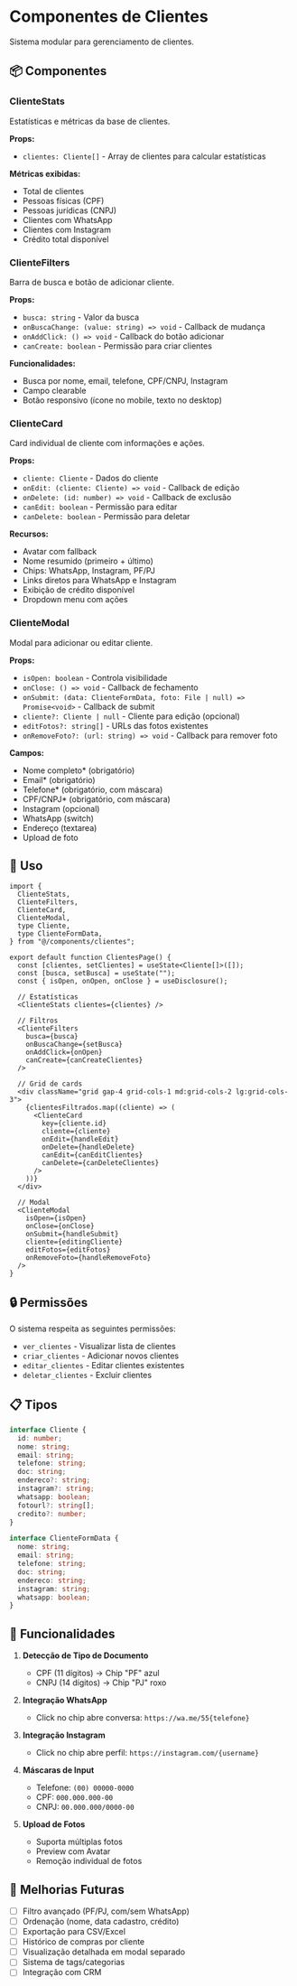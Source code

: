 # Componentes de Clientes

Sistema modular para gerenciamento de clientes.

## 📦 Componentes

### ClienteStats

Estatísticas e métricas da base de clientes.

**Props:**

- `clientes: Cliente[]` - Array de clientes para calcular estatísticas

**Métricas exibidas:**

- Total de clientes
- Pessoas físicas (CPF)
- Pessoas jurídicas (CNPJ)
- Clientes com WhatsApp
- Clientes com Instagram
- Crédito total disponível

### ClienteFilters

Barra de busca e botão de adicionar cliente.

**Props:**

- `busca: string` - Valor da busca
- `onBuscaChange: (value: string) => void` - Callback de mudança
- `onAddClick: () => void` - Callback do botão adicionar
- `canCreate: boolean` - Permissão para criar clientes

**Funcionalidades:**

- Busca por nome, email, telefone, CPF/CNPJ, Instagram
- Campo clearable
- Botão responsivo (ícone no mobile, texto no desktop)

### ClienteCard

Card individual de cliente com informações e ações.

**Props:**

- `cliente: Cliente` - Dados do cliente
- `onEdit: (cliente: Cliente) => void` - Callback de edição
- `onDelete: (id: number) => void` - Callback de exclusão
- `canEdit: boolean` - Permissão para editar
- `canDelete: boolean` - Permissão para deletar

**Recursos:**

- Avatar com fallback
- Nome resumido (primeiro + último)
- Chips: WhatsApp, Instagram, PF/PJ
- Links diretos para WhatsApp e Instagram
- Exibição de crédito disponível
- Dropdown menu com ações

### ClienteModal

Modal para adicionar ou editar cliente.

**Props:**

- `isOpen: boolean` - Controla visibilidade
- `onClose: () => void` - Callback de fechamento
- `onSubmit: (data: ClienteFormData, foto: File | null) => Promise<void>` - Callback de submit
- `cliente?: Cliente | null` - Cliente para edição (opcional)
- `editFotos?: string[]` - URLs das fotos existentes
- `onRemoveFoto?: (url: string) => void` - Callback para remover foto

**Campos:**

- Nome completo\* (obrigatório)
- Email\* (obrigatório)
- Telefone\* (obrigatório, com máscara)
- CPF/CNPJ\* (obrigatório, com máscara)
- Instagram (opcional)
- WhatsApp (switch)
- Endereço (textarea)
- Upload de foto

## 🎯 Uso

```tsx
import {
  ClienteStats,
  ClienteFilters,
  ClienteCard,
  ClienteModal,
  type Cliente,
  type ClienteFormData,
} from "@/components/clientes";

export default function ClientesPage() {
  const [clientes, setClientes] = useState<Cliente[]>([]);
  const [busca, setBusca] = useState("");
  const { isOpen, onOpen, onClose } = useDisclosure();

  // Estatísticas
  <ClienteStats clientes={clientes} />

  // Filtros
  <ClienteFilters
    busca={busca}
    onBuscaChange={setBusca}
    onAddClick={onOpen}
    canCreate={canCreateClientes}
  />

  // Grid de cards
  <div className="grid gap-4 grid-cols-1 md:grid-cols-2 lg:grid-cols-3">
    {clientesFiltrados.map((cliente) => (
      <ClienteCard
        key={cliente.id}
        cliente={cliente}
        onEdit={handleEdit}
        onDelete={handleDelete}
        canEdit={canEditClientes}
        canDelete={canDeleteClientes}
      />
    ))}
  </div>

  // Modal
  <ClienteModal
    isOpen={isOpen}
    onClose={onClose}
    onSubmit={handleSubmit}
    cliente={editingCliente}
    editFotos={editFotos}
    onRemoveFoto={handleRemoveFoto}
  />
}
```

## 🔒 Permissões

O sistema respeita as seguintes permissões:

- `ver_clientes` - Visualizar lista de clientes
- `criar_clientes` - Adicionar novos clientes
- `editar_clientes` - Editar clientes existentes
- `deletar_clientes` - Excluir clientes

## 📋 Tipos

```typescript
interface Cliente {
  id: number;
  nome: string;
  email: string;
  telefone: string;
  doc: string;
  endereco?: string;
  instagram?: string;
  whatsapp: boolean;
  fotourl?: string[];
  credito?: number;
}

interface ClienteFormData {
  nome: string;
  email: string;
  telefone: string;
  doc: string;
  endereco: string;
  instagram: string;
  whatsapp: boolean;
}
```

## 🎨 Funcionalidades

1. **Detecção de Tipo de Documento**

   - CPF (11 dígitos) → Chip "PF" azul
   - CNPJ (14 dígitos) → Chip "PJ" roxo

2. **Integração WhatsApp**

   - Click no chip abre conversa: `https://wa.me/55{telefone}`

3. **Integração Instagram**

   - Click no chip abre perfil: `https://instagram.com/{username}`

4. **Máscaras de Input**

   - Telefone: `(00) 00000-0000`
   - CPF: `000.000.000-00`
   - CNPJ: `00.000.000/0000-00`

5. **Upload de Fotos**
   - Suporta múltiplas fotos
   - Preview com Avatar
   - Remoção individual de fotos

## 🚀 Melhorias Futuras

- [ ] Filtro avançado (PF/PJ, com/sem WhatsApp)
- [ ] Ordenação (nome, data cadastro, crédito)
- [ ] Exportação para CSV/Excel
- [ ] Histórico de compras por cliente
- [ ] Visualização detalhada em modal separado
- [ ] Sistema de tags/categorias
- [ ] Integração com CRM
